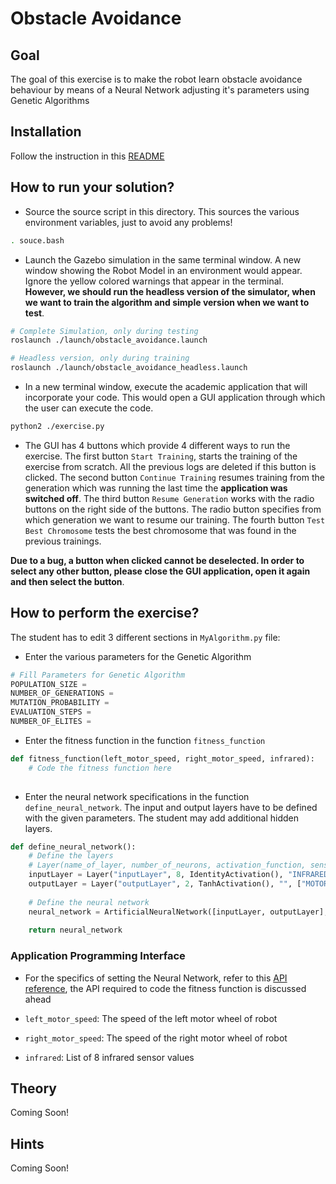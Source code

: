 # Obstacle Avoidance

## Goal
The goal of this exercise is to make the robot learn obstacle avoidance behaviour by means of a Neural Network adjusting it's parameters using Genetic Algorithms

## Installation
Follow the instruction in this [README](./../README.md)

## How to run your solution?

- Source the source script in this directory. This sources the various environment variables, just to avoid any problems!

```bash
. souce.bash
```

- Launch the Gazebo simulation in the same terminal window. A new window showing the Robot Model in an environment would appear. Ignore the yellow colored warnings that appear in the terminal. **However, we should run the headless version of the simulator, when we want to train the algorithm and simple version when we want to test**.

```bash
# Complete Simulation, only during testing
roslaunch ./launch/obstacle_avoidance.launch

# Headless version, only during training
roslaunch ./launch/obstacle_avoidance_headless.launch
```

- In a new terminal window, execute the academic application that will incorporate your code. This would open a GUI application through which the user can execute the code.

```bash
python2 ./exercise.py
```

- The GUI has 4 buttons which provide 4 different ways to run the exercise. The first button `Start Training`, starts the training of the exercise from scratch. All the previous logs are deleted if this button is clicked. The second button `Continue Training` resumes training from the generation which was running the last time the **application was switched off**. The third button `Resume Generation` works with the radio buttons on the right side of the buttons. The radio button specifies from which generation we want to resume our training. The fourth button `Test Best Chromosome` tests the best chromosome that was found in the previous trainings.

**Due to a bug, a button when clicked cannot be deselected. In order to select any other button, please close the GUI application, open it again and then select the button**.

## How to perform the exercise?
The student has to edit 3 different sections in `MyAlgorithm.py` file:

- Enter the various parameters for the Genetic Algorithm

```python
# Fill Parameters for Genetic Algorithm
POPULATION_SIZE = 
NUMBER_OF_GENERATIONS = 
MUTATION_PROBABILITY = 
EVALUATION_STEPS = 
NUMBER_OF_ELITES = 
```

- Enter the fitness function in the function `fitness_function`

```python
def fitness_function(left_motor_speed, right_motor_speed, infrared):
	# Code the fitness function here
	
```

- Enter the neural network specifications in the function `define_neural_network`. The input and output layers have to be defined with the given parameters. The student may add additional hidden layers. 

```python
def define_neural_network():
	# Define the layers
	# Layer(name_of_layer, number_of_neurons, activation_function, sensor_inputs, list_of_output_layer_names)
	inputLayer = Layer("inputLayer", 8, IdentityActivation(), "INFRARED", ["outputLayer"])
	outputLayer = Layer("outputLayer", 2, TanhActivation(), "", ["MOTORS"])
	
	# Define the neural network
	neural_network = ArtificialNeuralNetwork([inputLayer, outputLayer], "STATIC")
	
	return neural_network
```

### Application Programming Interface

- For the specifics of setting the Neural Network, refer to this [API reference](./../libraries/neural_networks/README.md), the API required to code the fitness function is discussed ahead

- `left_motor_speed`: The speed of the left motor wheel of robot

- `right_motor_speed`: The speed of the right motor wheel of robot

- `infrared`: List of 8 infrared sensor values 

## Theory
Coming Soon!

## Hints
Coming Soon!

